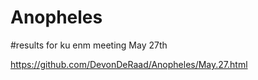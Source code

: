 # Anopheles

#results for ku enm meeting May 27th

https://github.com/DevonDeRaad/Anopheles/May.27.html
